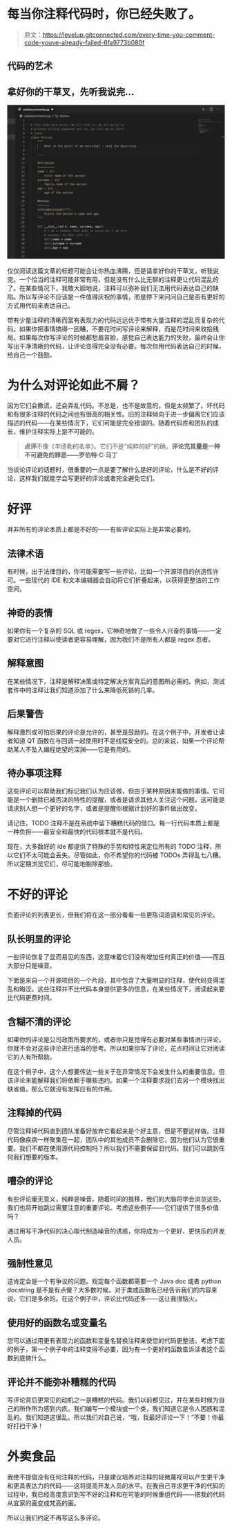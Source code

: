 # 每当你注释代码时，你已经失败了。

> 原文：<https://levelup.gitconnected.com/every-time-you-comment-code-youve-already-failed-6fa9773b080f>

## 代码的艺术

## 拿好你的干草叉，先听我说完…

![](img/f1377522a6b08b4731c094758e5003ce.png)

仅仅阅读这篇文章的标题可能会让你热血沸腾，但是请拿好你的干草叉，听我说完。一个恰当的注释可能非常有用，但是没有什么比无聊的注释更让代码混乱的了。在某些情况下，我敢大胆地说，注释可以弥补我们无法用代码表达自己的缺陷。所以写评论不应该是一件值得庆祝的事情，而是停下来问问自己是否有更好的方式用代码来表达自己。

带有少量注释的清晰而富有表现力的代码远远优于带有大量注释的混乱而复杂的代码。如果你把事情搞得一团糟，不要花时间写评论来解释，而是花时间来收拾残局。如果每次你写评论的时候都愁眉苦脸，感觉自己表达能力的失败，最终会让你写出干净清晰的代码，让评论变得完全没有必要。每次你用代码表达自己的时候，给自己一个鼓励。

# 为什么对评论如此不屑？

因为它们会撒谎，还会弄乱代码。不总是，也不是故意的，但是太频繁了。坏代码和有很多注释的代码之间也有很高的相关性。旧的注释倾向于进一步偏离它们应该描述的代码——在某些情况下，它们可能是完全错误的。随着代码库和团队的成长，维护注释实际上是不可能的。

> **点评**不像《辛德勒的名单》。它们不是“纯粹的好”的确，**评论充其量是一种不可避免的罪恶——罗伯特·C·马丁**

当谈论评论的话题时，很重要的一点是要了解什么是好的评论，什么是不好的评论，这样我们就能学会写更好的评论或者完全避免它们。

# 好评

并非所有的评论本质上都是不好的——有些评论实际上是非常必要的。

## 法律术语

有时候，出于法律目的，你可能需要写一些评论，比如一个开源项目的创造性许可。一些现代的 IDE 和文本编辑器会自动将它们折叠起来，以获得更整洁的工作空间。

## 神奇的表情

如果你有一个复杂的 SQL 或 regex，它神奇地做了一些令人兴奋的事情——一定要对它进行注释以使读者更容易理解，因为我们不是所有人都是 regex 忍者。

## 解释意图

在某些情况下，注释是解释决策或特定解决方案背后的意图所必需的。例如，测试套件中的注释让我们知道添加了什么来降低死锁的几率。

## 后果警告

解释激烈或可怕后果的评论是允许的，甚至是鼓励的。在这个例子中，开发者让读者知道 QT 函数在与回调一起使用时不是线程安全的。总的来说，如果一个评论帮助某人不坠入编程绝望的深渊——它是有用的。

## 待办事项注释

这些评论可以帮助我们标记我们认为应该做，但由于某种原因未能做的事情。它可能是一个删除已被否决的特性的提醒，或者是请求其他人关注这个问题。这可能是请求别人想一个更好的名字，或者是提醒你根据计划好的事件做出改变。

请记住，TODO 注释不是在系统中留下糟糕代码的借口。每一行代码本质上都是一种负担——最安全和最快的代码根本就不是代码。

现在，大多数好的 ide 都提供了特殊的手势和特性来定位所有的 TODO 注释，所以它们不太可能会丢失。尽管如此，你不希望你的代码被 TODOs 弄得乱七八糟。所以定期浏览它们，尽可能地剔除那些。

# 不好的评论

负面评论的列表更长，但我们将在这一部分看看一些更陈词滥调和常见的评论。

## **队长明显的评论**

一些评论恢复了显而易见的东西，这意味着它们没有增加任何真正的价值——而且大部分只是噪音。

下面是来自一个开源项目的一个片段，其中包含了大量明显的注释，使代码变得混乱和晦涩。这些注释并不比代码本身提供更多的信息，在某些情况下，阅读起来要比代码更费时间。

## 含糊不清的评论

如果你的评论是公司政策所要求的，或者你只是觉得有必要对某些事情进行评论，你就不会对这些评论进行适当的思考。所以如果你写了评论，花点时间让它对阅读它的人有所帮助。

在这个例子中，这个人想要传达一些关于在异常情况下会发生什么的重要信息。但该评论未能解释我们将依赖于哪些违约。如果一个注释要求我们去另一个模块找出缺省值，那么它就没有发挥应有的作用。

## 注释掉的代码

尽管注释掉代码直到团队准备好放弃它看起来是个好主意，但是不要这样做。注释代码像疾病一样聚集在一起，团队中的其他成员不会删除它，因为他们认为它很重要。我们不都在使用源代码控制吗？所以我们不需要保留旧代码。我们可以跳到任何我们想要的版本。

## 嘈杂的评论

有些评论毫无意义，纯粹是噪音。随着时间的推移，我们的大脑将学会浏览这些，我们也将开始跳过需要注意的重要评论。考虑这些例子——它们提供了很多价值吗？

通过用写干净代码的决心取代制造噪音的诱惑，你将成为一个更好、更快乐的开发人员。

## 强制性意见

这肯定会是一个有争议的问题。规定每个函数都需要一个 Java doc 或者 python docstring 是不是有点傻？大多数时候，对于类或函数名已经告诉我们的内容来说，它们是多余的。在这个例子中，评论比代码还多——这让我很恼火。

## 使用好的函数名或变量名

您可以通过用更有表现力的函数和变量名替换注释来使您的代码更整洁。考虑下面的例子，第一个例子中的注释变得不必要，因为有一个更好的函数告诉读者这个函数到底做什么。

## **评论并不能弥补糟糕的代码**

写评论背后更常见的动机之一是糟糕的代码。我们以前都见过，并在某些时候为自己的所作所为感到内疚。我们编写一个模块或一个类，我们知道它是令人困惑和混乱的。我们知道这很乱。所以我们对自己说，“哦，我最好评论一下！”不要！你最好打扫干净！

# 外卖食品

我绝不提倡没有任何注释的代码，只是建议培养对注释的轻微蔑视可以产生更干净和更具表达力的代码——这将提高开发人员的水平。在我自己寻求更干净的代码的过程中，我已经高度意识到写不好的注释和在可能的时候重组代码——把我的代码从宜家的画变成梵高的画。

所以让我们约定不再写这么多评论。